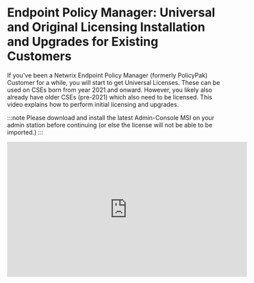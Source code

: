 # Endpoint Policy Manager: Universal and Original Licensing Installation and Upgrades for Existing Customers

If you've been a Netwrix Endpoint Policy Manager (formerly PolicyPak) Customer for a while, you will
start to get Universal Licenses. These can be used on CSEs born from year 2021 and onward. However,
you likely also already have older CSEs (pre-2021) which also need to be licensed. This video
explains how to perform initial licensing and upgrades.

:::note
Please download and install the latest Admin-Console MSI on your admin station before
continuing (or else the license will not be able to be imported.)
:::


<iframe width="560" height="315" src="https://www.youtube.com/embed/qUp9pP7EVy8" title="Endpoint Policy Manager: Universal and Original Licensing Installation and Upgrades for Existing Customers" frameborder="0" allow="accelerometer; autoplay; clipboard-write; encrypted-media; gyroscope; picture-in-picture; web-share" allowfullscreen="1"></iframe>
